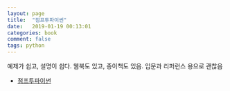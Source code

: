 ```yaml
---
layout: page
title:  "점프투파이썬"
date:   2019-01-19 00:13:01
categories: book
comment: false
tags: python
---
```


예제가 쉽고, 설명이 쉽다. 웹북도 있고, 종이책도 있음. 입문과 리퍼런스 용으로 괜찮음

* [점프투파이썬](https://wikidocs.net/book/1)
